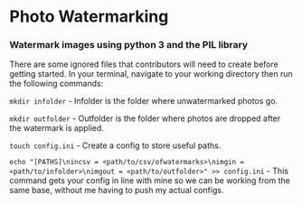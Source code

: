 # Photo Watermarking

### Watermark images using python 3 and the PIL library

There are some ignored files that contributors will need to create before getting started. In your terminal, navigate to your working directory then run the following commands:
    
`mkdir infolder` - Infolder is the folder where unwatermarked photos go.

`mkdir outfolder` - Outfolder is the folder where photos are dropped after the watermark is applied.

`touch config.ini` - Create a config to store useful paths.

`echo "[PATHS]\nincsv = <path/to/csv/ofwatermarks>\nimgin = <path/to/infolder>\nimgout = <path/to/outfolder>" >> config.ini` - This command gets your config in line with mine so we can be working from the same base, without me having to push my actual configs.

